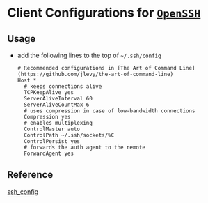 # Client Configurations for [`OpenSSH`](https://www.openssh.com/)

## Usage

- add the following lines to the top of `~/.ssh/config`

  ```text
  # Recommended configurations in [The Art of Command Line](https://github.com/jlevy/the-art-of-command-line)
  Host *
    # keeps connections alive
    TCPKeepAlive yes
    ServerAliveInterval 60
    ServerAliveCountMax 6
    # uses compression in case of low-bandwidth connections
    Compression yes
    # enables multiplexing
    ControlMaster auto
    ControlPath ~/.ssh/sockets/%C
    ControlPersist yes
    # forwards the auth agent to the remote
    ForwardAgent yes
  ```

## Reference

[ssh_config](https://man.openbsd.org/ssh_config)
